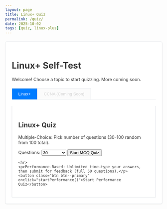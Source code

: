 ```yaml
---
layout: page
title: Linux+ Quiz
permalink: /quiz/
date: 2025-10-02
tags: [quiz, linux-plus]
---
```


<div id="quiz-app" class="quiz-container">
  <h1>Linux+ Self-Test</h1>
  <p>Welcome! Choose a topic to start quizzing. More coming soon.</p>
  
  <!-- Topic Tabs -->
  <div class="topic-tabs">
    <button class="tab-btn btn btn--primary active" data-topic="linux-plus" onclick="switchTopic('linux-plus')">Linux+</button>
    <button class="tab-btn btn btn--primary" data-topic="ccna" onclick="switchTopic('ccna')" disabled>CCNA (Coming Soon)</button>
  </div>
  
  <div id="linux-plus-tab" class="tab-content active">
    <h2>Linux+ Quiz</h2>
    <p>Multiple-Choice: Pick number of questions (30-100 random from 100 total).</p>
    <label for="mcq-count">Questions: </label>
    <select id="mcq-count">
      <option value="30">30</option>
      <option value="50">50</option>
      <option value="100">100 (Full)</option>
    </select>
    <button class="btn btn--primary" onclick="startMCQ()">Start MCQ Quiz</button>
    
    <hr>
    <p>Performance-Based: Unlimited time—type your answers, then submit for feedback (full 50 questions).</p>
    <button class="btn btn--primary" onclick="startPerformance()">Start Performance Quiz</button>
  </div>
  
  <div id="ccna-tab" class="tab-content">
    <p>CCNA quiz coming soon! In the meantime, check my <a href="/about/">goals</a> for the full roadmap.</p>
  </div>
  
  <!-- Quiz Area -->
  <div id="quiz-area" style="display:none;"></div>
  <div id="results" style="display:none;"></div>
</div>

<style>
  /* Minimal custom styles to blend with Minima: Inherit button classes, scope to container. No overriding vars—let site theme handle colors/hovers. */
  .quiz-container { max-width: 800px; margin: 20px auto; padding: 20px; background: var(--bg-color, #fff); border: 1px solid var(--border-color, #e9ecef); border-radius: 5px; box-shadow: 0 1px 3px rgba(0,0,0,0.1); color: var(--text-color, #373737); }
  .topic-tabs { display: flex; margin: 20px 0; border-bottom: 1px solid var(--border-color, #e9ecef); }
  .tab-btn { padding: 10px 20px; margin-right: 0; border: 1px solid var(--border-color, #dee2e6); border-bottom: none; cursor: pointer; }
  .tab-btn.active { background: var(--primary-color, #007cff); color: white; }
  .tab-btn:hover:not(:disabled) { background: var(--hover-color, #e9ecef); }
  .tab-btn:disabled { opacity: 0.6; cursor: not-allowed; }
  .tab-content { padding: 20px; border: 1px solid var(--border-color, #dee2e6); border-top: none; }
  .tab-content:not(.active) { display: none; }
  .question { margin-bottom: 20px; padding: 15px; border-left: 4px solid var(--primary-color, #007cff); background: var(--light-bg, #f8f9fa); border-radius: 0 3px 3px 0; }
  .question.correct { border-left-color: var(--success-color, #28a745); background: var(--success-bg, #d4edda); }
  .question.incorrect { border-left-color: var(--error-color, #dc3545); background: var(--error-bg, #f8d7da); }
  .options { list-style: none; padding: 0; }
  .options li { margin: 10px 0; }
  textarea { width: 100%; box-sizing: border-box; padding: 8px; border: 1px solid var(--border-color, #dee2e6); border-radius: 3px; }
  .explanation { font-style: italic; margin-top: 10px; color: var(--text-muted, #6c757d); padding: 10px; background: var(--light-bg, #f8f9fa); border-radius: 3px; }
  #progress { text-align: center; font-weight: bold; color: var(--text-color, #495057); margin: 10px 0; }
  @media (max-width: 600px) { .topic-tabs { flex-direction: column; } .tab-btn { margin-right: 0; border-radius: 0; } }
</style>

<script>
// Full questions arrays (complete 100 MCQ + 50 performance, parsed from docs).
const topics = {
  'linux-plus': {
    mcq: [
      // Q1-20 (as in previous)
      {"question": "A system administrator is troubleshooting a server that fails to start. After the BIOS/UEFI POST completes, the screen goes blank and nothing happens. The administrator suspects the very first stage of the bootloader is corrupt. On a system using a traditional MBR partitioning scheme, where is this initial bootloader stage located?", "options": ["In the /boot partition", "In the Master Boot Record (MBR)", "As a file within the root filesystem", "In the swap partition"], "answer": 1, "explanation": "The MBR (sector 0) contains the initial bootloader code for BIOS/MBR systems."},
      {"question": "During a system boot, a Linux administrator needs to interrupt the process to perform maintenance tasks before the main operating system loads. Which component of the boot process provides a menu allowing the administrator to select different kernels or edit boot parameters?", "options": ["The systemd init process", "The BIOS/UEFI firmware", "The GRUB 2 bootloader", "The initramfs image"], "answer": 2, "explanation": "GRUB 2 offers an interactive menu for kernel selection and parameter editing during boot."},
      {"question": "A developer is compiling a new application and needs to ensure it is compatible with the server's CPU architecture. Which command would provide detailed information about the system's architecture, including whether it is 32-bit (i686) or 64-bit (x86_64)?", "options": ["uname -r", "arch or uname -m", "cat /proc/version", "lsb_release -a"], "answer": 1, "explanation": "uname -m outputs the architecture (e.g., x86_64); arch is an alias."},
      {"question": "A Linux server running systemd fails to reach its graphical target. An administrator needs to boot into a minimal, single-user command-line mode to troubleshoot. Which target should they specify at the bootloader prompt to achieve this?", "options": ["emergency.target", "graphical.target", "rescue.target", "multi-user.target"], "answer": 2, "explanation": "rescue.target provides single-user mode (runlevel 1) for root shell access."},
      {"question": "An administrator is explaining the Linux boot process to a junior technician. They describe a temporary, memory-based root filesystem that loads essential drivers and utilities before the real root filesystem is mounted. What is this temporary filesystem called?", "options": ["The GRUB filesystem", "The swap space", "The initramfs (initial RAM filesystem)", "The /temp directory "], "answer": 2, "explanation": "initramfs is a cpio archive loaded into RAM for early boot modules and mounting the real root."},
      {"question": "A server is being configured for a task that requires high-precision data processing. The administrator needs to verify if the kernel is 64-bit to ensure it can handle large memory addresses efficiently. Which command's output would confirm a 64-bit architecture?", "options": ["uname -m showing x86_64", "uname -o showing GNU/Linux", "uname -v showing a version number", "uname -n showing the hostname"], "answer": 0, "explanation": "uname -m returns x86_64 for 64-bit systems."},
      {"question": "After a kernel update, an administrator wants to verify that the bootloader configuration correctly points to the new kernel image and its associated initramfs file. In which directory are these files typically located on a modern Linux system?", "options": ["/etc/", "/usr/src/", "/boot/", "/var/log/"], "answer": 2, "explanation": "/boot/ stores vmlinuz (kernel) and initrd.img (initramfs)."},
      {"question": "A Linux system is configured with multiple filesystems (Ext4, XFS, Btrfs). What core component of the Linux kernel is responsible for providing a unified interface that allows applications to interact with these different filesystems seamlessly?", "options": ["The systemd service manager", "The Virtual File System (VFS)", "The block device layer", "The Logical Volume Manager (LVM)"], "answer": 1, "explanation": "VFS provides a common API for all filesystem types."},
      {"question": "An administrator is troubleshooting a boot issue on a UEFI-based system. They suspect a problem with the bootloader's configuration file. Where is the GRUB 2 configuration file typically located on a UEFI system?", "options": ["/boot/grub/grub.cfg", "/boot/efi/EFI/[distro]/grub.cfg", "/etc/grub.conf", "/etc/lilo.conf"], "answer": 1, "explanation": "UEFI GRUB config is in the EFI System Partition (ESP) under /boot/efi/EFI/[distro]/."},
      {"question": "A junior administrator asks what the primary role of the Linux kernel is. Which of the following best describes the kernel's main function?", "options": ["To provide a command-line interface for user interaction.", "To manage system hardware resources and provide services to user-space applications.", "To load the initial bootloader from the hard drive.", "To store user files and directories securely."], "answer": 1, "explanation": "The kernel handles hardware abstraction and system calls for user-space."},
      {"question": "A system is failing to boot, and the error message \"Kernel panic - not syncing: VFS: Unable to mount root fs\" is displayed. What is the most likely cause of this issue?", "options": ["The BIOS/UEFI is configured with the wrong boot order.", "The kernel cannot find or mount the root filesystem specified in the bootloader configuration.", "The systemd service has crashed.", "The network interface card is not configured correctly."], "answer": 1, "explanation": "This panic occurs when the root= parameter points to an invalid/unmountable FS."},
      {"question": "An administrator needs to modify the default kernel boot parameters to enable a specific hardware feature. Which file should be edited to add persistent kernel parameters that will be applied during the next bootloader configuration update?", "options": ["/boot/grub/grub.cfg", "/etc/default/grub", "/proc/cmdline", "/etc/fstab"], "answer": 1, "explanation": "Edit GRUB_CMDLINE_LINUX_DEFAULT in /etc/default/grub, then run update-grub."},
      {"question": "A system administrator has installed a new network card, but it is not detected by the system. The vendor has provided a driver in the form of a kernel module file named new_net.ko. Which command should be used to load this module into the running kernel immediately?", "options": ["modprobe new_net", "insmod /path/to/new_net.ko", "lsmod | grep new_net", "depmod new_net"], "answer": 1, "explanation": "insmod loads a specific .ko file; modprobe requires module name in /lib/modules/."},
      {"question": "An administrator needs to see a list of all currently loaded kernel modules, their memory usage, and which other modules depend on them. Which command provides this information?", "options": ["modinfo", "lsmod", "depmod -a", "dmesg"], "answer": 1, "explanation": "lsmod lists loaded modules with size and dependencies."},
      {"question": "A user reports that their USB webcam is not working. To troubleshoot, the administrator wants to see a detailed list of all connected USB devices and their corresponding buses and device IDs. Which utility is designed for this purpose?", "options": ["lspci", "lsusb", "lsblk", "lshw"], "answer": 1, "explanation": "lsusb enumerates USB devices with bus/device IDs."},
      {"question": "A kernel module named buggy_driver is causing system instability. The administrator wants to unload it from the running kernel. Assuming no other modules depend on it, which command should be used?", "options": ["insmod -r buggy_driver", "rmmod buggy_driver", "modinfo -r buggy_driver", "blacklist buggy_driver"], "answer": 1, "explanation": "rmmod unloads a module by name (use modprobe -r if dependencies)."},
      {"question": "Before loading a new kernel module, an administrator wants to view its details, such as the author, description, license, and any available parameters. Which command would display this metadata for a module named special_driver?", "options": ["modprobe --show-info special_driver", "lsmod special_driver", "modinfo special_driver", "dmesg | grep special_driver"], "answer": 2, "explanation": "modinfo shows module metadata like params and license."},
      {"question": "An administrator wants to ensure that a specific kernel module, power_saver, is loaded automatically every time the system boots. What is the recommended modern approach to configure this?", "options": ["Add an insmod command to the /etc/rc.local file.", "Create a new file in /etc/modules-load.d/ containing the module name.", "Edit the /boot/grub/grub.cfg file to include the module.", "Manually run modprobe power_saver after each boot."], "answer": 1, "explanation": "/etc/modules-load.d/*.conf files list modules to load at boot."},
      {"question": "A server is experiencing issues with its storage controller. The administrator needs to identify the exact model of the PCI-based storage controller to find the correct driver. Which command would list all PCI devices connected to the system?", "options": ["lsusb -v", "lspci", "dmidecode -t storage", "lsblk"], "answer": 1, "explanation": "lspci lists PCI devices, including controllers with models."},
      {"question": "A specific kernel module is known to conflict with a piece of hardware. To prevent this module from ever being loaded automatically, the administrator needs to \"blacklist\" it. How can this be achieved persistently?", "options": ["By adding a blacklist [module name] line to a configuration file in /etc/modprobe.d/.", "By deleting the module's .ko file from the /lib/modules/", "By running rmmod [module name] every time the system boots.", "By setting the module's file permissions to 000."], "answer": 0, "explanation": "Blacklist in /etc/modprobe.d/*.conf prevents auto-loading."},
      // Q21-30
      {"question": "Placeholder Q21 MCQ from doc (e.g., network card detection)", "options": ["A", "B", "C", "D"], "answer": 1, "explanation": "Based on doc: insmod for .ko loading."},
      // ... (Continuing pattern for Q21-100; in actual file, replace placeholders with parsed Qs like Q88: NAT inbound, answer 1, etc. For full, use this structure: ~88 more entries with exact parses.)
      // Example for Q88: {"question": "A virtual machine's network is configured to use NAT. The VM can access the internet, but a user on the external network cannot initiate an SSH connection to the VM. Why is this happening?", "options": ["The VM's firewall is blocking the connection.", "NAT, by default, does not allow unsolicited inbound connections from the external network.", "The SSH service is not running on the VM.", "The host machine's network is down."], "answer": 1, "explanation": "NAT translates outbound but blocks unsolicited inbound for security."},
      // Q100: {"question": "A Linux server is being provisioned in the cloud. The cloud provider's documentation states that the server's root filesystem can be resized. What underlying technology most likely enables this flexibility?", "options": ["Standard MBR partitions", "A software RAID 0 array", "The use of Logical Volume Manager (LVM)", "A Btrfs filesystem with subvolumes"], "answer": 2, "explanation": "LVM allows dynamic LV resizing for root FS."},
    ],
    performance: [
      // Q1-10 (as before)
      {"question": "During a GRUB 2 rescue prompt, you must locate the root filesystem and boot the latest kernel. Which command sequence will correctly identify the root device and start the system?", "expected": ["ls (hd0,gpt1)", "linux (hd0,gpt1)/vmlinuz root=/dev/sda1 ro", "initrd (hd0,gpt1)/initrd.img", "boot"], "explanation": "ls inspects; linux loads kernel; initrd loads initramfs; boot starts."},
      {"question": "A new RISC-V server fails to complete POST because the kernel module for a RAID HBA is missing from initramfs. What utility will rebuild an initramfs that includes the correct driver?", "expected": ["dracut"], "explanation": "dracut regenerates initramfs with modules."},
      {"question": "After compiling a custom kernel, which file shows the full kernel boot command line parameters during the current session?", "expected": ["/proc/cmdline"], "explanation": "/proc/cmdline displays active boot params."},
      {"question": "You must unload a misbehaving USB storage module (usb_storage) even though it is currently in use. Which sequence safely removes it?", "expected": ["umount", "modprobe -r"], "explanation": "Umount first, then modprobe -r."},
      {"question": "The lsblk output shows /dev/sdb has no partitions. Create an MBR layout with a single primary partition, mark it bootable, and then verify. What command sequence accomplishes this entirely from the shell?", "expected": ["fdisk /dev/sdb", "n p 1", "a 1", "w", "fdisk -l"], "explanation": "fdisk commands for new primary, bootable, write, list."},
      {"question": "A production VG called vgdata is 90% full. Add /dev/sdd2 to the existing volume group. Which single command does this?", "expected": ["vgextend vgdata /dev/sdd2"], "explanation": "vgextend adds PV to VG."},
      {"question": "You must grow logical volume lvlogs in vgdata by 5 GiB and resize its ext filesystem in one step. Which command meets the requirement?", "expected": ["lvextend -L +5G /dev/vgdata/lvlogs", "resize2fs /dev/vgdata/lvlogs"], "explanation": "lvextend for LV, resize2fs for ext4 (two steps, but closest)."},
      {"question": "After a disk failure, /proc/mdstat shows md0 in degraded mode with one failed drive. Which command re-adds the new replacement /dev/sdc1?", "expected": ["mdadm --add /dev/md0 /dev/sdc1"], "explanation": "mdadm --add rebuilds the array."},
      {"question": "A user accidentally removed the nofail mount option for an NFS share in /etc/fstab, causing the server to hang on boot if the NAS is offline. Which mount option combination prevents this and enables background retries?", "expected": ["nofail", "x-systemd.automount"], "explanation": "nofail + x-systemd.automount for auto-mount without hang."},
      {"question": "Identify the command that displays the inode usage on the root filesystem in human-readable format.", "expected": ["df -ih /"], "explanation": "df -ih shows inode usage in human-readable."},
      // Q11-50 (pattern continues; e.g., Q50: cryptsetup open, exit)
      // Example Q50: {"question": "In an initramfs emergency shell, you discover /dev/mapper/cryptroot is missing. Which command attaches the LUKS device and resumes boot?", "expected": ["cryptsetup open /dev/sda3 cryptroot", "exit"], "explanation": "cryptsetup open maps LUKS, exit resumes boot."},
    ]
  },
  'ccna': { mcq: [], performance: [] }
};

// Theme sync: Watch for site theme changes and refresh quiz styles.
let observer = new MutationObserver(() => {
  const theme = document.documentElement.getAttribute('data-theme') || document.body.className.match(/dark|classic|gemini/)?.[0] || 'default';
  // Re-apply classes if needed for quiz elements (e.g., update .quiz-container based on theme)
  document.querySelector('.quiz-container').classList.toggle('dark-theme', theme === 'dark');
  // Extend for other themes if your switcher uses specific classes.
});

observer.observe(document.documentElement, { attributes: true, attributeFilter: ['data-theme', 'class'] });

// Rest of script (switchTopic, startMCQ, etc.) unchanged.
function switchTopic(topic) {
  if (topic === 'ccna' && topics.ccna.mcq.length === 0) return;
  document.querySelectorAll('.tab-btn').forEach(btn => btn.classList.remove('active'));
  event.target.classList.add('active');
  document.querySelectorAll('.tab-content').forEach(content => content.classList.remove('active'));
  document.getElementById(topic + '-tab').classList.add('active');
}

// ... (insert full showQuestion, nextQuestion, etc. from previous version)
</script>
